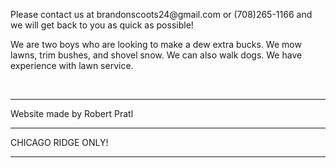 <p> Please contact us at brandonscoots24@gmail.com or (708)265-1166 and we will get back to you as quick as possible! </p>
<p> We are two boys who are looking to make a dew extra bucks. We mow lawns, trim bushes, and shovel snow. We can also walk dogs. We have experience with lawn service.</c></p>

<br>
<hr>
<p> Website made by Robert Pratl </c>
<br>
<hr>
<p> CHICAGO RIDGE ONLY! </c>
<hr>
